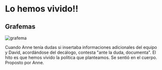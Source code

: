 # Lo hemos vivido!! 

## Grafemas

![grafema](https://github.com/docART/docs/blob/proceso/gr_hemos_vivido.jpg)

Cuando Anne tenía dudas si insertaba informaciones adicionales del equipo y David, acordándose del decálogo, contesta "ante la duda, documenta". El hito es que hemos vivido la política que planteamos. Se sentió en el cuerpo. Proposto por Anne. 
